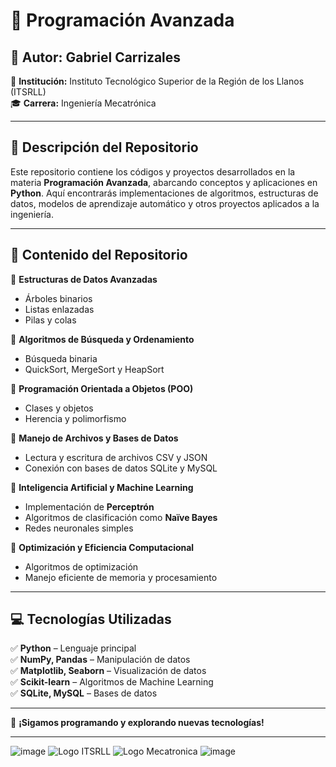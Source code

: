 # 🚀 **Programación Avanzada**  

## 📌 **Autor:** Gabriel Carrizales  
📍 **Institución:** Instituto Tecnológico Superior de la Región de los Llanos (ITSRLL)  
🎓 **Carrera:** Ingeniería Mecatrónica  

---

## 📖 **Descripción del Repositorio**  
Este repositorio contiene los códigos y proyectos desarrollados en la materia **Programación Avanzada**, abarcando conceptos y aplicaciones en **Python**. Aquí encontrarás implementaciones de algoritmos, estructuras de datos, modelos de aprendizaje automático y otros proyectos aplicados a la ingeniería.  

---

## 📂 **Contenido del Repositorio**  

🔹 **Estructuras de Datos Avanzadas**  
- Árboles binarios  
- Listas enlazadas  
- Pilas y colas  

🔹 **Algoritmos de Búsqueda y Ordenamiento**  
- Búsqueda binaria  
- QuickSort, MergeSort y HeapSort  

🔹 **Programación Orientada a Objetos (POO)**  
- Clases y objetos  
- Herencia y polimorfismo  

🔹 **Manejo de Archivos y Bases de Datos**  
- Lectura y escritura de archivos CSV y JSON  
- Conexión con bases de datos SQLite y MySQL  

🔹 **Inteligencia Artificial y Machine Learning**  
- Implementación de **Perceptrón**  
- Algoritmos de clasificación como **Naïve Bayes**  
- Redes neuronales simples  

🔹 **Optimización y Eficiencia Computacional**  
- Algoritmos de optimización  
- Manejo eficiente de memoria y procesamiento  

---

## 💻 **Tecnologías Utilizadas**  
✅ **Python** – Lenguaje principal  
✅ **NumPy, Pandas** – Manipulación de datos  
✅ **Matplotlib, Seaborn** – Visualización de datos  
✅ **Scikit-learn** – Algoritmos de Machine Learning  
✅ **SQLite, MySQL** – Bases de datos  

---


🚀 **¡Sigamos programando y explorando nuevas tecnologías!**  

---


![image](https://github.com/user-attachments/assets/44692bb6-525e-4351-b74e-da3e29d9e2d1)
![Logo ITSRLL](https://github.com/user-attachments/assets/527f2de1-e296-47e6-8068-30e5793aaef7)
![Logo Mecatronica](https://github.com/user-attachments/assets/f13729f0-91dc-42d9-b046-10563d534dd7)
![image](https://github.com/user-attachments/assets/ba4a20dc-a157-4912-86f8-0d0e96e55a8c)



